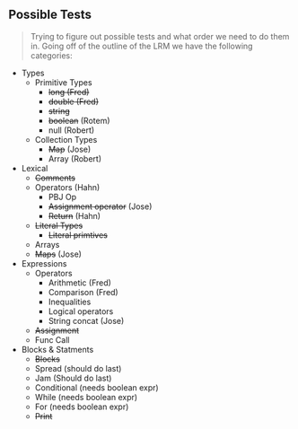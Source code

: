 ## Possible Tests

> Trying to figure out possible tests and what order we need to do them in.
> Going off of the outline of the LRM we have the following categories:

* Types
    * Primitive Types
        * ~~long (Fred)~~ 
        * ~~double (Fred)~~ 
        * ~~string~~
        * ~~boolean~~ (Rotem) 
        * null (Robert) 
    * Collection Types
        * ~~Map~~ (Jose)
        * Array (Robert) 
* Lexical
    * ~~Comments~~
    * Operators (Hahn)
        * PBJ Op
        * ~~Assignment operator~~ (Jose)
        * ~~Return~~ (Hahn)
    * ~~Literal Types~~
        * ~~Literal primtives~~
    * Arrays
    * ~~Maps~~ (Jose)
* Expressions
    * Operators
        * Arithmetic (Fred)
        * Comparison (Fred)
        * Inequalities 
        * Logical operators 
        * String concat (Jose)
    * ~~Assignment~~
    * Func Call
* Blocks & Statments
    * ~~Blocks~~
    * Spread (should do last)
    * Jam (Should do last)
    * Conditional (needs boolean expr)
    * While (needs boolean expr)
    * For (needs boolean expr)
    * ~~Print~~